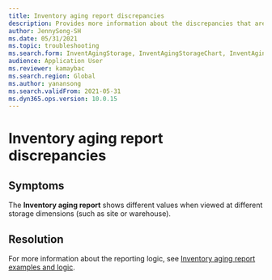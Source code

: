 ```yaml
---
title: Inventory aging report discrepancies
description: Provides more information about the discrepancies that are shown on the Inventory aging report.
author: JennySong-SH
ms.date: 05/31/2021
ms.topic: troubleshooting
ms.search.form: InventAgingStorage, InventAgingStorageChart, InventAgingStorageDetails, InventValueProcess, InventValueReportSetup, InventClosing
audience: Application User
ms.reviewer: kamaybac
ms.search.region: Global
ms.author: yanansong
ms.search.validFrom: 2021-05-31
ms.dyn365.ops.version: 10.0.15
---
```


# Inventory aging report discrepancies

## Symptoms

The **Inventory aging report** shows different values when viewed at different storage dimensions (such as site or warehouse).

## Resolution

For more information about the reporting logic, see [Inventory aging report examples and logic](/dynamics365/supply-chain/cost-management/inventory-aging-report).
